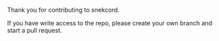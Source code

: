Thank you for contributing to snekcord.

If you have write access to the repo, please create your own branch and start a pull request.
